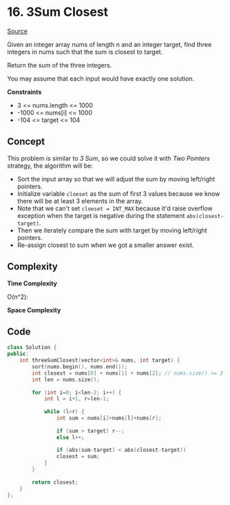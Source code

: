 # 16. 3Sum Closest

[Source](https://leetcode.com/problems/3sum-closest/)  

Given an integer array nums of length n and an integer target, find three integers in nums such that the sum is closest to target.

Return the sum of the three integers.

You may assume that each input would have exactly one solution.

**Constraints**

* 3 <= nums.length <= 1000
* -1000 <= nums[i] <= 1000
* -104 <= target <= 104

## Concept

This problem is similar to *3 Sum*, so we could solve it with *Two Pointers* strategy, the algorithm will be:  

* Sort the input array so that we will adjust the sum by moving left/right pointers.
* Initialize variable `cloeset` as the sum of first 3 values because we know there will be at least 3 elements in the array.
* Note that we can't set `cloeset = INT_MAX` because it'd raise overflow exception when the target is negative during the statement `abs(closest-target)`.
* Then we iterately compare the sum with target by moving left/right pointers.
* Re-assign closest to sum when we got a smaller answer exist.

## Complexity

**Time Complexity**  

O(n^2): 

**Space Complexity**  


## Code
```c++
class Solution {
public:
    int threeSumClosest(vector<int>& nums, int target) {
        sort(nums.begin(), nums.end());
        int closest = nums[0] + nums[1] + nums[2]; // nums.size() >= 3 && cannot be INT_MAX since abs(closest-target) may cause overflow with case [1,1,1,1] -100
        int len = nums.size();
        
        for (int i=0; i<len-2; i++) {
            int l = i+1, r=len-1;
            
            while (l<r) {
                int sum = nums[i]+nums[l]+nums[r];
                
                if (sum > target) r--;
                else l++;    
                
                if (abs(sum-target) < abs(closest-target))
                closest = sum;
            }
        }
        
        return closest;
    }
};
```

